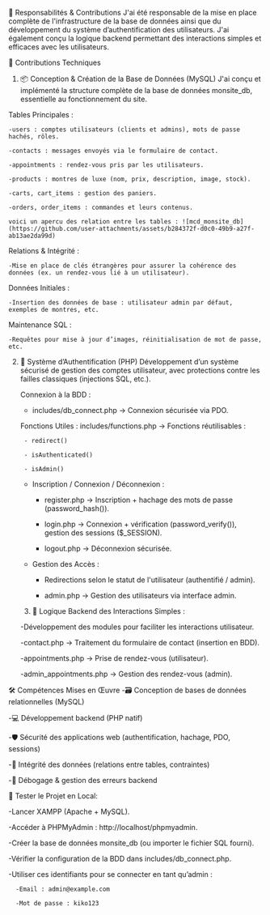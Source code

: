 🎯 Responsabilités & Contributions
J'ai été responsable de la mise en place complète de l'infrastructure de la base de données ainsi que du développement du système d’authentification des utilisateurs. J'ai également conçu la logique backend permettant des interactions simples et efficaces avec les utilisateurs.

🧩 Contributions Techniques
1. 📦 Conception & Création de la Base de Données (MySQL)
J'ai conçu et implémenté la structure complète de la base de données monsite_db, essentielle au fonctionnement du site.

 Tables Principales :

    -users : comptes utilisateurs (clients et admins), mots de passe hachés, rôles.

    -contacts : messages envoyés via le formulaire de contact.

    -appointments : rendez-vous pris par les utilisateurs.

    -products : montres de luxe (nom, prix, description, image, stock).

    -carts, cart_items : gestion des paniers.

    -orders, order_items : commandes et leurs contenus.

    voici un apercu des relation entre les tables : ![mcd_monsite_db](https://github.com/user-attachments/assets/b284372f-d0c0-49b9-a27f-ab13ae2da99d)


  Relations & Intégrité :

    -Mise en place de clés étrangères pour assurer la cohérence des données (ex. un rendez-vous lié à un utilisateur).

  Données Initiales :

    -Insertion des données de base : utilisateur admin par défaut, exemples de montres, etc.

  Maintenance SQL :

    -Requêtes pour mise à jour d’images, réinitialisation de mot de passe, etc.

2. 🔐 Système d’Authentification (PHP)
Développement d’un système sécurisé de gestion des comptes utilisateur, avec protections contre les failles classiques (injections SQL, etc.).

   Connexion à la BDD :
     - includes/db_connect.php → Connexion sécurisée via PDO.

    Fonctions Utiles :
     includes/functions.php → Fonctions réutilisables :

        - redirect()

        - isAuthenticated()

        - isAdmin()

    - Inscription / Connexion / Déconnexion :

        - register.php → Inscription + hachage des mots de passe (password_hash()).

        - login.php → Connexion + vérification (password_verify()), gestion des sessions ($_SESSION).

        - logout.php → Déconnexion sécurisée.

   - Gestion des Accès :

        - Redirections selon le statut de l'utilisateur (authentifié / admin).

        - admin.php → Gestion des utilisateurs via interface admin.

    3. 🧠 Logique Backend des Interactions Simples :
   
      -Développement des modules pour faciliter les interactions utilisateur.

      -contact.php → Traitement du formulaire de contact (insertion en BDD).

      -appointments.php → Prise de rendez-vous (utilisateur).

      -admin_appointments.php → Gestion des rendez-vous (admin).

🛠️ Compétences Mises en Œuvre
  -🗃️ Conception de bases de données relationnelles (MySQL)

  -💻 Développement backend (PHP natif)

  -🛡️ Sécurité des applications web (authentification, hachage, PDO, sessions)

  -🔄 Intégrité des données (relations entre tables, contraintes)

  -🐞 Débogage & gestion des erreurs backend

🚀 Tester le Projet en Local:

  -Lancer XAMPP (Apache + MySQL).

  -Accéder à PHPMyAdmin : http://localhost/phpmyadmin.

  -Créer la base de données monsite_db (ou importer le fichier SQL fourni).

  -Vérifier la configuration de la BDD dans includes/db_connect.php.

  -Utiliser ces identifiants pour se connecter en tant qu’admin :

      -Email : admin@example.com

      -Mot de passe : kiko123
